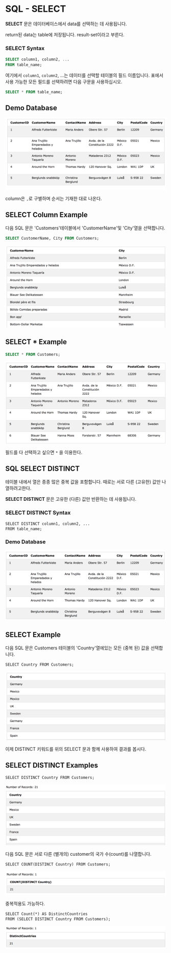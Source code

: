# SQL - SELECT 

**SELECT** 문은 데이터베이스에서 data를 선택하는 데 사용됩니다. 

return된 data는 table에 저장됩니다. result-set이라고 부른다.

### SELECT Syntax

```sql
SELECT column1, column2, ...
FROM table_name;
```
여기에서 `column1`, `column2`, ...는 데이터를 선택할 테이블의 필드 이름입니다. 
표에서 사용 가능한 모든 필드를 선택하려면 다음 구문을 사용하십시오.

```sql
SELECT * FROM table_name;
```

## Demo Database

![](./images/demo-database.png)

column은 `,`로 구별하며 순서는 기재한 대로 나온다.

## SELECT Column Example

다음 SQL 문은 'Customers'테이블에서 'CustomerName'및 'City'열을 선택합니다.

```sql
SELECT CustomerName, City FROM Customers;
```
![](./images/select-result.png)

## SELECT * Example

```sql
SELECT * FROM Customers;
```
![](./images/select-from.png)

필드를 다 선택하고 싶으면 `*` 을 이용한다. 

## SQL SELECT DISTINCT

테이블 내에서 열은 종종 많은 중복 값을 포함합니다. 때로는 서로 다른 (고유한) 값만 나열하려고한다.

**SELECT DISTINCT** 문은 고유한 (다른) 값만 반환하는 데 사용됩니다.

### SELECT DISTINCT Syntax

```
SELECT DISTINCT column1, column2, ...
FROM table_name;
```

### Demo Database

![](./images/demo-1.png)

## SELECT Example

다음 SQL 문은 Customers 테이블의 'Country'열에있는 모든 (중복 된) 값을 선택합니다.

```
SELECT Country FROM Customers;
```
![](./images/select-from2.png)

이제 DISTINCT 키워드를 위의 SELECT 문과 함께 사용하여 결과를 봅시다.

## SELECT DISTINCT Examples

```
SELECT DISTINCT Country FROM Customers;
```
![](./images/count-country.png)

다음 SQL 문은 서로 다른 (별개의) customer의 국가 수(count)를 나열합니다.

```
SELECT COUNT(DISTINCT Country) FROM Customers;
```
![](./images/count-distinc.png)

중복적용도 가능하다.

```
SELECT Count(*) AS DistinctCountries
FROM (SELECT DISTINCT Country FROM Customers);
```

![](./images/count-2.png)